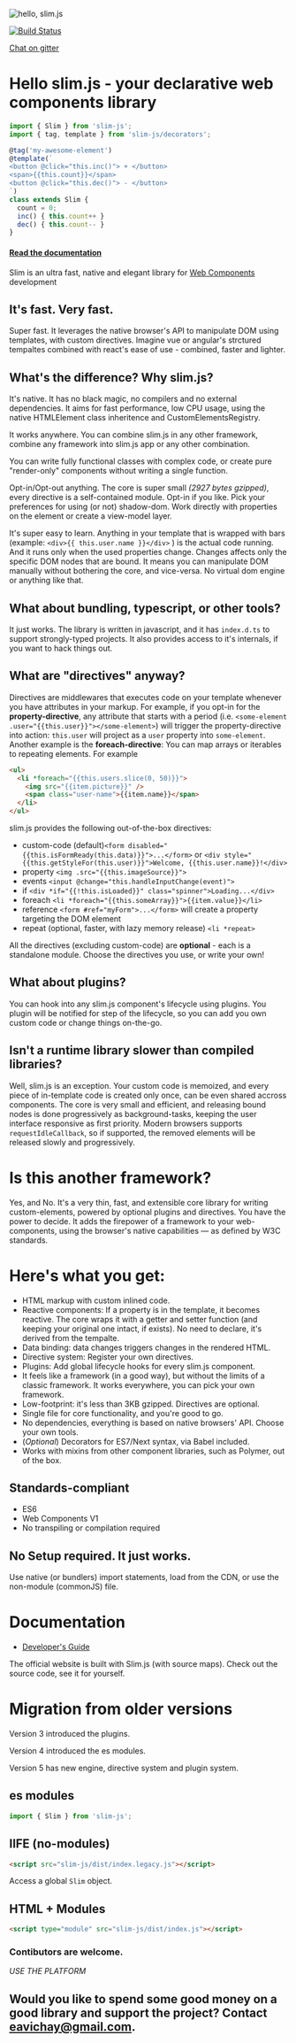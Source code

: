 ![hello, slim.js](./doc-site/src/assets/slim3.png)

[![Build Status](https://semaphoreci.com/api/v1/eavichay/slim-js/branches/master/badge.svg)](https://semaphoreci.com/eavichay/slim-js)

[Chat on gitter](https://gitter.im/slim-js/Lobby?utm_source=share-link&utm_medium=link&utm_campaign=share-link)

# Hello slim.js - your declarative web components library

```javascript
import { Slim } from 'slim-js';
import { tag, template } from 'slim-js/decorators';

@tag('my-awesome-element')
@template(`
<button @click="this.inc()"> + </button>
<span>{{this.count}}</span>
<button @click="this.dec()"> - </button>
`)
class extends Slim {
  count = 0;
  inc() { this.count++ }
  dec() { this.count-- }
}

```

#### [Read the documentation](http://slimjs.com)

Slim is an ultra fast, native and elegant library for [Web Components](https://www.webcomponents.org/introduction) development

## It's fast. Very fast.

Super fast. It leverages the native browser's API to manipulate DOM using templates, with custom directives. Imagine vue or angular's strctured tempaltes combined with react's ease of use - combined, faster and lighter.

## What's the difference? Why slim.js?

It's native. It has no black magic, no compilers and no external dependencies. It aims for fast performance, low CPU usage, using the native HTMLElement class inheritence and CustomElementsRegistry.

It works anywhere. You can combine slim.js in any other framework, combine any framework into slim.js app or any other combination.

You can write fully functional classes with complex code, or create pure "render-only" components without writing a single function.

Opt-in/Opt-out anything. The core is super small _(2927 bytes gzipped)_, every directive is a self-contained module. Opt-in if you like. Pick your preferences for using (or not) shadow-dom. Work directly with properties on the element or create a view-model layer.

It's super easy to learn. Anything in your template that is wrapped with bars (example: `<div>{{ this.user.name }}</div>` ) is the actual code running. And it runs only when the used properties change. Changes affects only the specific DOM nodes that are bound. It means you can manipulate DOM manually without bothering the core, and vice-versa. No virtual dom engine or anything like that.

## What about bundling, typescript, or other tools?

It just works. The library is written in javascript, and it has `index.d.ts` to support strongly-typed projects. It also provides access to it's internals, if you want to hack things out.

## What are "directives" anyway?

Directives are middlewares that executes code on your template whenever you have attributes in your markup. For example, if you opt-in for the **property-directive**, any attribute that starts with a period (i.e. `<some-element .user="{{this.user}}"></some-element>`) will trigger the property-directive into action: `this.user` will project as a `user` property into `some-element`. Another example is the **foreach-directive**: You can map arrays or iterables to repeating elements. For example

```html
<ul>
  <li *foreach="{{this.users.slice(0, 50)}}">
    <img src="{{item.picture}}" />
    <span class="user-name">{{item.name}}</span>
  </li>
</ul>
```

slim.js provides the following out-of-the-box directives:

- custom-code (default)`<form disabled="{{this.isFormReady(this.data)}}">...</form>` or `<div style="{{this.getStyleFor(this.user)}}">Welcome, {{this.user.name}}!</div>`
- property `<img .src="{{this.imageSource}}">`
- events `<input @change="this.handleInputChange(event)">`
- if `<div *if="{{!this.isLoaded}}" class="spinner">Loading...</div>`
- foreach `<li *foreach="{{this.someArray}}">{{item.value}}</li>`
- reference `<form #ref="myForm">...</form>` will create a property targeting the DOM element
- repeat (optional, faster, with lazy memory release) `<li *repeat>`

All the directives (excluding custom-code) are **optional** - each is a standalone module. Choose the directives you use, or write your own!

## What about plugins?

You can hook into any slim.js component's lifecycle using plugins. You plugin will be notified for step of the lifecycle, so you can add you own custom code or change things on-the-go.

## Isn't a runtime library slower than compiled libraries?

Well, slim.js is an exception. Your custom code is memoized, and every piece of in-template code is created only once, can be even shared accross components. The core is very small and efficient, and releasing bound nodes is done progressively as background-tasks, keeping the user interface responsive as first priority. Modern browsers supports `requestIdleCallback`, so if supported, the removed elements will be released slowly and progressively.

# Is this another framework?

Yes, and No. It's a very thin, fast, and extensible core library for writing custom-elements, powered by optional plugins and directives. You have the power to decide. It adds the firepower of a framework to your web-components, using the browser's native capabilities &mdash; as defined by W3C standards.

# Here's what you get:

- HTML markup with custom inlined code.
- Reactive components: If a property is in the template, it becomes reactive. The core wraps it with a getter and setter function (and keeping your original one intact, if exists). No need to declare, it's derived from the tempalte.
- Data binding: data changes triggers changes in the rendered HTML.
- Directive system: Register your own directives.
- Plugins: Add global lifecycle hooks for every slim.js component.
- It feels like a framework (in a good way), but without the limits of a classic framework. It works everywhere, you can pick your own framework.
- Low-footprint: it's less than 3KB gzipped. Directives are optional.
- Single file for core functionality, and you're good to go.
- No dependencies, everything is based on native browsers' API. Choose your own tools.
- (_Optional_) Decorators for ES7/Next syntax, via Babel included.
- Works with mixins from other component libraries, such as Polymer, out of the box.

## Standards-compliant

- ES6
- Web Components V1
- No transpiling or compilation required

## No Setup required. It just works.

Use native (or bundlers) import statements, load from the CDN, or use the non-module (commonJS) file.

# Documentation

- [Developer's Guide](http://slimjs.com)

The official website is built with Slim.js (with source maps). Check out the source code, see it for yourself.

# Migration from older versions

Version 3 introduced the plugins.

Version 4 introduced the es modules.

Version 5 has new engine, directive system and plugin system.

## es modules

```js
import { Slim } from 'slim-js';
```

## IIFE (no-modules)

```html
<script src="slim-js/dist/index.legacy.js"></script>
```

Access a global `Slim` object.

## HTML + Modules

```html
<script type="module" src="slim-js/dist/index.js"></script>
```

### Contibutors are welcome.

_USE THE PLATFORM_

## Would you like to spend some good money on a good library and support the project? Contact **eavichay@gmail.com**.
